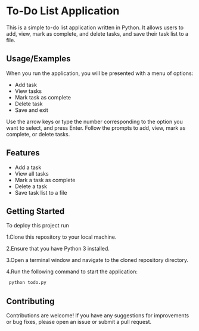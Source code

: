 
# To-Do List Application

This is a simple to-do list application written in Python. It allows users to add, view, mark as complete, and delete tasks, and save their task list to a file.


## Usage/Examples

When you run the application, you will be presented with a menu of options:

- Add task
- View tasks
- Mark task as complete
- Delete task
- Save and exit

Use the arrow keys or type the number corresponding to the option you want to select, and press Enter. Follow the prompts to add, view, mark as complete, or delete tasks.


## Features

- Add a task
- View all tasks
- Mark a task as complete
- Delete a task
- Save task list to a file


## Getting Started

To deploy this project run

1.Clone this repository to your local machine.

2.Ensure that you have Python 3 installed.

3.Open a terminal window and navigate to the cloned repository directory.

4.Run the following command to start the application:

```bash
 python todo.py
```


## Contributing

Contributions are welcome! If you have any suggestions for improvements or bug fixes, please open an issue or submit a pull request.

